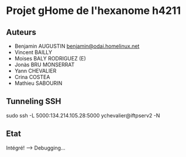 # Projet gHome de l'hexanome h4211 #

## Auteurs ##
- Benjamin AUGUSTIN <benjamin@odai.homelinux.net>
- Vincent BAILLY
- Moises BALY RODRIGUEZ (E)
- Jonàs BRU MONSERRAT
- Yann CHEVALIER
- Crina COSTEA
- Mathieu SABOURIN

## Tunneling SSH ##
sudo ssh -L 5000:134.214.105.28:5000 ychevalier@iftpserv2 -N

## Etat ##
Intégré!
--> Debugging...

